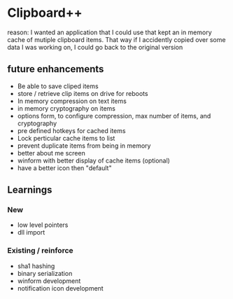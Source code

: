 # Clipboard++

reason: I wanted an application that I could use that kept an in memory cache of mutiple clipboard items. That way if I accidently copied over some data I was working on, I could go back to the original version

## future enhancements
* Be able to save cliped items
* store / retrieve clip items on drive for reboots
* In memory compression on text items
* in memory cryptography on items
* options form, to configure compression, max number of items, and cryptography
* pre defined hotkeys for cached items
* Lock perticular cache items to list
* prevent duplicate items from being in memory
* better about me screen
* winform with better display of cache items (optional)
* have a better icon then "default"

## Learnings

### New
* low level pointers
* dll import

### Existing / reinforce
* sha1 hashing
* binary serialization
* winform development
* notification icon development
